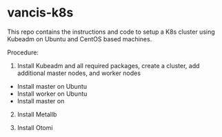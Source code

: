 # vancis-k8s
This repo contains the instructions and code to setup a K8s cluster using Kubeadm on Ubuntu and CentOS based machines.

Procedure:

1. Install Kubeadm and all required packages, create a cluster, add additional master nodes, and worker nodes

- Install master on Ubuntu
- Install worker on Ubuntu
- Install master on 

2. Install Metallb
   
3.  Install Otomi
